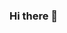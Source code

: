 ### Hi there 👋

<!--
**izabelvidal/izabelvidal** is a ✨ _special_ ✨ repository because its `README.md` (this file) appears on your GitHub profile.

My name is Felipe Fialho from Brazil (🇧🇷). I've been trying to be a web developer since 2017, since then i also have been trying to get a degree in computer science 💻. I'm passionate with web development since 2015. I'm a person that don't quit easely. My goal is get to know and work around the whole world 🌎. New Zealand 🇳🇿  is the first country that I've ever met.

I speake four languages:
Portuguese -> 🇧🇷
English -> 🇬🇧
Swedish -> 🇸🇪
German -> 🇩🇪

In my free time i like to study new languages 📜, wacth movies and tv series 🎞️, play with my cats 🐱, try to learn how to play guitar 🎸, and the most important, besides sleeping 💤, listing to musica and dancing 🎶. Some of friends would say i'm a great cooker, they're totally right!!!

Come check me out on my socials...

[![Youtube Badge](https://img.shields.io/badge/-Youtube-FF0000?style=flat-square&labelColor=FF0000&logo=youtube&logoColor=white&link=https://www.youtube.com/channel/UCYcZFejvFHucK54-ggWQuNQ)](https://www.youtube.com/channel/UCYcZFejvFHucK54-ggWQuNQ)
[![Twitter Badge](https://img.shields.io/badge/-Twitter-1ca0f1?style=flat-square&labelColor=1ca0f1&logo=twitter&logoColor=white&link=https://twitter.com/_bloodybel)](https://twitter.com/_bloodybel)
[![Linkedin Badge](https://img.shields.io/badge/-LinkedIn-blue?style=flat-square&logo=Linkedin&logoColor=white&link=https://www.linkedin.com/in/izabelvidal/)](https://www.linkedin.com/in/izabelvidal/)
